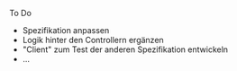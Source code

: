 To Do
- Spezifikation anpassen
- Logik hinter den Controllern ergänzen
- "Client" zum Test der anderen Spezifikation entwickeln
- ...
